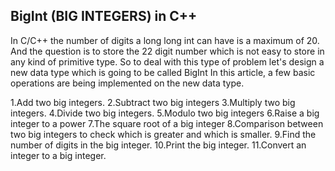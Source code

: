 ## BigInt (BIG INTEGERS) in C++ 
In C/C++ the number of digits a long long int can have is a maximum of 20. And the question is to store the 22 digit number which is not easy to store in any kind of primitive type. So to deal with this type of problem let's design a new data type which is going to be called BigInt In this article, a few basic operations are being implemented on the new data type.

1.Add two big integers.
2.Subtract two big integers
3.Multiply two big integers.
4.Divide two big integers.
5.Modulo two big integers
6.Raise a big integer to a power
7.The square root of a big integer
8.Comparison between two big integers to check which is greater and which is smaller.
9.Find the number of digits in the big integer.
10.Print the big integer.
11.Convert an integer to a big integer.

